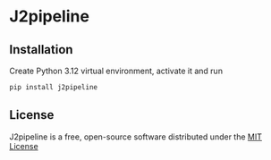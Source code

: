 # J2pipeline

## Installation

Create Python 3.12 virtual environment, activate it and run

```sh
pip install j2pipeline
```

## License

J2pipeline is a free, open-source software distributed under the [MIT License](LICENSE.txt)
